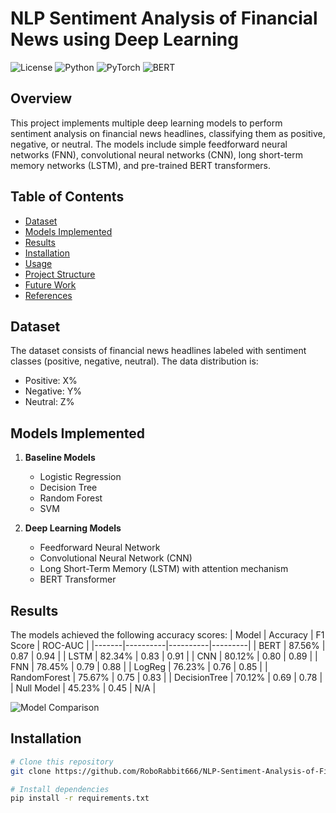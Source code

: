 # NLP Sentiment Analysis of Financial News using Deep Learning

![License](https://img.shields.io/github/license/RoboRabbit666/NLP-Sentiment-Analysis-of-Financial-News-using-Deep-Learning)
![Python](https://img.shields.io/badge/Python-3.8+-blue.svg)
![PyTorch](https://img.shields.io/badge/PyTorch-1.10+-orange.svg)
![BERT](https://img.shields.io/badge/BERT-transformer-yellow.svg)

## Overview
This project implements multiple deep learning models to perform sentiment analysis on financial news headlines, classifying them as positive, negative, or neutral. The models include simple feedforward neural networks (FNN), convolutional neural networks (CNN), long short-term memory networks (LSTM), and pre-trained BERT transformers.

## Table of Contents
- [Dataset](#dataset)
- [Models Implemented](#models-implemented)
- [Results](#results)
- [Installation](#installation)
- [Usage](#usage)
- [Project Structure](#project-structure)
- [Future Work](#future-work)
- [References](#references)

## Dataset
The dataset consists of financial news headlines labeled with sentiment classes (positive, negative, neutral). The data distribution is:
- Positive: X%
- Negative: Y%
- Neutral: Z%

## Models Implemented
1. **Baseline Models**
   - Logistic Regression
   - Decision Tree
   - Random Forest
   - SVM

2. **Deep Learning Models**
   - Feedforward Neural Network
   - Convolutional Neural Network (CNN)
   - Long Short-Term Memory (LSTM) with attention mechanism
   - BERT Transformer

## Results
The models achieved the following accuracy scores:
| Model | Accuracy | F1 Score | ROC-AUC |
|-------|----------|----------|---------|
| BERT | 87.56% | 0.87 | 0.94 |
| LSTM | 82.34% | 0.83 | 0.91 |
| CNN | 80.12% | 0.80 | 0.89 |
| FNN | 78.45% | 0.79 | 0.88 |
| LogReg | 76.23% | 0.76 | 0.85 |
| RandomForest | 75.67% | 0.75 | 0.83 |
| DecisionTree | 70.12% | 0.69 | 0.78 |
| Null Model | 45.23% | 0.45 | N/A |

![Model Comparison](assets/model_comparison.png)

## Installation
```bash
# Clone this repository
git clone https://github.com/RoboRabbit666/NLP-Sentiment-Analysis-of-Financial-News-using-Deep-Learning.git

# Install dependencies
pip install -r requirements.txt
